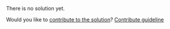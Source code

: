 
There is no solution yet.

Would you like to [contribute to the solution](https://github.com/BFEdev/BFE.dev-solutions/blob/main/problem/implement-groupby_en.md)? [Contribute guideline](https://github.com/BFEdev/BFE.dev-solutions#how-to-contribute)
